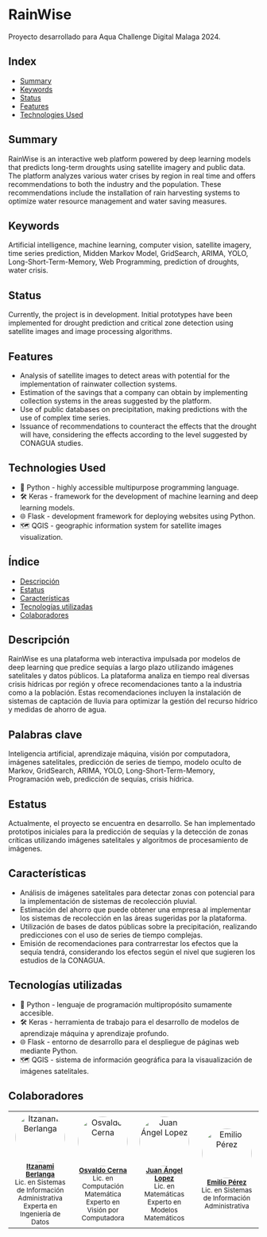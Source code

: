 # RainWise
Proyecto desarrollado para Aqua Challenge Digital Malaga 2024.

## Index

- [Summary](#summary)
- [Keywords](#keywords)
- [Status](#status)
- [Features](#features)
- [Technologies Used](#technologies-used)
 
## Summary

RainWise is an interactive web platform powered by deep learning models that predicts long-term droughts using satellite imagery and public data. The platform analyzes various water crises by region in real time and offers recommendations to both the industry and the population. These recommendations include the installation of rain harvesting systems to optimize water resource management and water saving measures.

## Keywords
Artificial intelligence, machine learning, computer vision, satellite imagery, time series prediction, Midden Markov Model, GridSearch, ARIMA, YOLO, Long-Short-Term-Memory, Web Programming, prediction of droughts, water crisis.

## Status

Currently, the project is in development. Initial prototypes have been implemented for drought prediction and critical zone detection using satellite images and image processing algorithms.

## Features

- Analysis of satellite images to detect areas with potential for the implementation of rainwater collection systems.
- Estimation of the savings that a company can obtain by implementing collection systems in the areas suggested by the platform.
- Use of public databases on precipitation, making predictions with the use of complex time series.
- Issuance of recommendations to counteract the effects that the drought will have, considering the effects according to the level suggested by CONAGUA studies.

## Technologies Used
- 🐍 Python - highly accessible multipurpose programming language.
- 🛠 Keras - framework for the development of machine learning and deep learning models.
- 🌐 Flask - development framework for deploying websites using Python.
- 🗺 QGIS - geographic information system for satellite images visualization.


## Índice

- [Descripción](#descripción)
- [Estatus](#estatus)
- [Características](#características)
- [Tecnologías utilizadas](#tecnologías-utilizadas)
- [Colaboradores](#colaboradores)

## Descripción

RainWise es una plataforma web interactiva impulsada por modelos de deep learning que predice sequías a largo plazo utilizando imágenes satelitales y datos públicos. La plataforma analiza en tiempo real diversas crisis hídricas por región y ofrece recomendaciones tanto a la industria como a la población. Estas recomendaciones incluyen la instalación de sistemas de captación de lluvia para optimizar la gestión del recurso hídrico y medidas de ahorro de agua.

## Palabras clave
Inteligencia artificial, aprendizaje máquina, visión por computadora, imágenes satelitales, predicción de series de tiempo, modelo oculto de Markov, GridSearch, ARIMA, YOLO, Long-Short-Term-Memory, Programación web, predicción de sequías, crisis hídrica.

## Estatus

Actualmente, el proyecto se encuentra en desarrollo. Se han implementado prototipos iniciales para la predicción de sequías y la detección de zonas críticas utilizando imágenes satelitales y algoritmos de procesamiento de imágenes.

## Características

- Análisis de imágenes satelitales para detectar zonas con potencial para la implementación de sistemas de recolección pluvial.
- Estimación del ahorro que puede obtener una empresa al implementar los sistemas de recolección en las áreas sugeridas por la plataforma.
- Utilización de bases de datos públicas sobre la precipitación, realizando predicciones con el uso de series de tiempo complejas.
- Emisión de recomendaciones para contrarrestar los efectos que la sequía tendrá, considerando los efectos según el nivel que sugieren los estudios de la CONAGUA.

## Tecnologías utilizadas
- 🐍 Python - lenguaje de programación multipropósito sumamente accesible.
- 🛠 Keras - herramienta de trabajo para el desarrollo de modelos de aprendizaje máquina y aprendizaje profundo.
- 🌐 Flask - entorno de desarrollo para el despliegue de páginas web mediante Python.
- 🗺 QGIS - sistema de información geográfica para la visaualización de imágenes satelitales.

## Colaboradores
<table align="center">
  <tr>
    <td align="center">
      <a href="https://github.com/Pizzanami">
        <img src="https://github.com/Pizzanami.png" width="100" style="border-radius: 50%;" alt="Itzanami Berlanga"/><br />
      </a>
      <sub><b><a href="https://github.com/Pizzanami">Itzanami Berlanga</a></b></sub><br />
      <sub>Lic. en Sistemas de Información Administrativa</sub>
      <br>
      <sub>Experta en Ingeniería de Datos</sub>
    </td>
    <td align="center">
      <a href="https://github.com/osvacerna">
        <img src="https://github.com/osvacerna.png" width="100" style="border-radius: 50%;" alt="Osvaldo Cerna"/><br />
      </a>
      <sub><b><a href="https://github.com/osvacerna">Osvaldo Cerna</a></b></sub><br />
      <sub>Lic. en Computación Matemática</sub>
      <br>
      <sub>Experto en Visión por Computadora</sub>
    </td>
    <td align="center">
      <a href="https://github.com/LordAngel11">
        <img src="https://github.com/LordAngel11.png" width="100" style="border-radius: 50%;" alt="Juan Ángel Lopez"/><br />
      </a>
      <sub><b><a href="https://github.com/LordAngel11">Juan Ángel Lopez</a></b></sub><br />
      <sub>Lic. en Matemáticas</sub>
      <br>
      <sub>Experto en Modelos Matemáticos</sub>
    </td>
    <td align="center">
      <a href="https://github.com/miloperez">
        <img src="https://github.com/miloperez.png" width="100" style="border-radius: 50%;" alt="Emilio Pérez"/><br />
      </a>
      <sub><b><a href="https://github.com/miloperez">Emilio Pérez</a></b></sub><br />
      <sub>Lic. en Sistemas de Información Administrativa</sub>
      <br>
      <sub></sub>
    </td>
  </tr>
</table>
